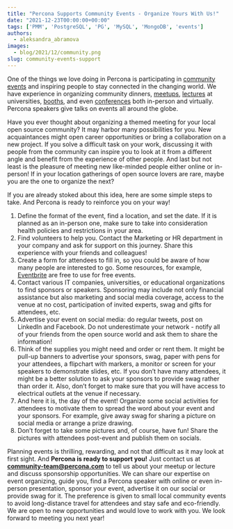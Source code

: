 ```yaml
---
title: "Percona Supports Community Events - Organize Yours With Us!"
date: "2021-12-23T00:00:00+00:00"
tags: ['PMM', 'PostgreSQL', 'PG', 'MySQL', 'MongoDB', 'events']
authors:
  - aleksandra_abramova
images:
  - blog/2021/12/community.png
slug: community-events-support
---
```


One of the things we love doing in Percona is participating in [community events](https://percona.community/events/) and inspiring people to stay connected in the changing world. We have experience in organizing community dinners, [meetups](https://percona.community/events/balalaika-meetup-ulyanovsk-2021/), [lectures](https://percona.community/events/national_university_chernihiv_polytechnic/) at universities, [booths](https://percona.community/events/ato-2021/), and even [conferences](https://www.percona.com/conferences/percona-live-online-2021) both in-person and virtually. Percona speakers give talks on events all around the globe. 

Have you ever thought about organizing a themed meeting for your local open source community? It may harbor many possibilities for you. New acquaintances might open career opportunities or bring a collaboration on a new project. If you solve a difficult task on your work, discussing it with people from the community can inspire you to look at it from a different angle and benefit from the experience of other people. And last but not least is the pleasure of meeting new like-minded people either online or in-person! If in your location gatherings of open source lovers are rare, maybe you are the one to organize the next? 

If you are already stoked about this idea, here are some simple steps to take. And Percona is ready to reinforce you on your way!

1. Define the format of the event, find a location, and set the date. If it is planned as an in-person one, make sure to take into consideration health policies and restrictions in your area.
2. Find volunteers to help you. Contact the Marketing or HR department in your company and ask for support on this journey. Share this experience with your friends and colleagues! 
3. Create a form for attendees to fill in, so you could be aware of how many people are interested to go. Some resources, for example, [Eventbrite](https://www.eventbrite.com/) are free to use for free events.
4. Contact various IT companies, universities, or educational organizations to find sponsors or speakers. Sponsoring may include not only financial assistance but also marketing and social media coverage, access to the venue at no cost, participation of invited experts, swag and gifts for attendees, etc.
5. Advertise your event on social media: do regular tweets, post on LinkedIn and Facebook. Do not underestimate your network - notify all of your friends from the open source world and ask them to share the information! 
6. Think of the supplies you might need and order or rent them. It might be pull-up banners to advertise your sponsors, swag, paper with pens for your attendees, a flipchart with markers, a monitor or screen for your speakers to demonstrate slides, etc. If you don’t have many attendees, it might be a better solution to ask your sponsors to provide swag rather than order it. Also, don’t forget to make sure that you will have access to electrical outlets at the venue if necessary. 
7. And here it is, the day of the event! Organize some social activities for attendees to motivate them to spread the word about your event and your sponsors. For example, give away swag for sharing a picture on social media or arrange a prize drawing. 
8. Don’t forget to take some pictures and, of course, have fun! Share the pictures with attendees post-event and publish them on socials.

Planning events is thrilling, rewarding, and not that difficult as it may look at first sight. And **Percona is ready to support you!** Just contact us at **community-team@percona.com** to tell us about your meetup or lecture and discuss sponsorship opportunities. We can share our expertise on event organizing, guide you, find a Percona speaker with online or even in-person presentation, sponsor your event, advertise it on our social or provide swag for it. The preference is given to small local community events to avoid long-distance travel for attendees and stay safe and eco-friendly. We are open to new opportunities and would love to work with you. We look forward to meeting you next year!